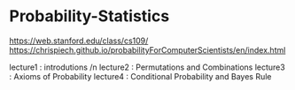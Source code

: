 # Probability-Statistics

https://web.stanford.edu/class/cs109/
https://chrispiech.github.io/probabilityForComputerScientists/en/index.html

lecture1 : introdutions /n
lecture2 : Permutations and Combinations
lecture3 : Axioms of Probability
lecture4 : Conditional Probability and Bayes Rule

